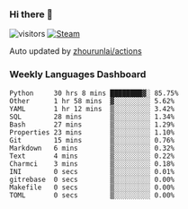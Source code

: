 ### Hi there 👋

![visitors](https://visitor-badge.glitch.me/badge?page_id=zhourunlai)
[![Steam](https://img.shields.io/badge/dynamic/json?label=Steam&query=%24.data.totalSubs&url=https%3A%2F%2Fapi.spencerwoo.com%2Fsubstats%2F%3Fsource%3DsteamGames%26queryKey%3D76561198285156854&suffix=%20Games&logo=steam&labelColor=134375&color=0b1a37&longCache=true)](http://steamcommunity.com/profiles/76561198285156854)

Auto updated by <a href="https://github.com/zhourunlai/zhourunlai/actions" target="_blank">zhourunlai/actions</a>

### Weekly Languages Dashboard

<!--PART:wakatime-->
```text
Python     30 hrs 8 mins ████████▓░ 85.75%
Other      1 hr 58 mins  ▓░░░░░░░░░ 5.62%
YAML       1 hr 12 mins  ▒░░░░░░░░░ 3.42%
SQL        28 mins       ▒░░░░░░░░░ 1.34%
Bash       27 mins       ▒░░░░░░░░░ 1.29%
Properties 23 mins       ▒░░░░░░░░░ 1.10%
Git        15 mins       ▒░░░░░░░░░ 0.76%
Markdown   6 mins        ▒░░░░░░░░░ 0.32%
Text       4 mins        ▒░░░░░░░░░ 0.22%
Charmci    3 mins        ▒░░░░░░░░░ 0.18%
INI        0 secs        ▒░░░░░░░░░ 0.01%
gitrebase  0 secs        ▒░░░░░░░░░ 0.00%
Makefile   0 secs        ▒░░░░░░░░░ 0.00%
TOML       0 secs        ▒░░░░░░░░░ 0.00%
```
<!--PART:wakatime-->
